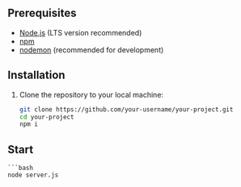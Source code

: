 ## Prerequisites

- [Node.js](https://nodejs.org/) (LTS version recommended)
- [npm](https://www.npmjs.com/)
- [nodemon](https://www.npmjs.com/package/nodemon) (recommended for development)

## Installation

1. Clone the repository to your local machine:

   ```bash
   git clone https://github.com/your-username/your-project.git
   cd your-project
   npm i

## Start

    ```bash
    node server.js

